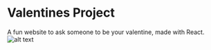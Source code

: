 # Valentines Project
A fun website to ask someone to be your valentine, made with React.
![alt text](https://i.imgur.com/abgMZe9.png)